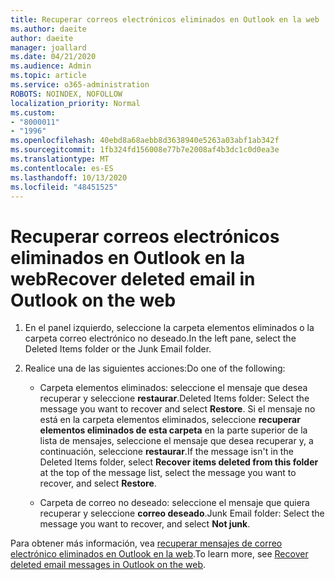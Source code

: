 ```yaml
---
title: Recuperar correos electrónicos eliminados en Outlook en la web
ms.author: daeite
author: daeite
manager: joallard
ms.date: 04/21/2020
ms.audience: Admin
ms.topic: article
ms.service: o365-administration
ROBOTS: NOINDEX, NOFOLLOW
localization_priority: Normal
ms.custom:
- "8000011"
- "1996"
ms.openlocfilehash: 40ebd8a68aebb8d3638940e5263a03abf1ab342f
ms.sourcegitcommit: 1fb324fd156008e77b7e2008af4b3dc1c0d0ea3e
ms.translationtype: MT
ms.contentlocale: es-ES
ms.lasthandoff: 10/13/2020
ms.locfileid: "48451525"
---
```

# <a name="recover-deleted-email-in-outlook-on-the-web"></a><span data-ttu-id="1b1cf-102">Recuperar correos electrónicos eliminados en Outlook en la web</span><span class="sxs-lookup"><span data-stu-id="1b1cf-102">Recover deleted email in Outlook on the web</span></span>

1. <span data-ttu-id="1b1cf-103">En el panel izquierdo, seleccione la carpeta elementos eliminados o la carpeta correo electrónico no deseado.</span><span class="sxs-lookup"><span data-stu-id="1b1cf-103">In the left pane, select the Deleted Items folder or the Junk Email folder.</span></span>

2. <span data-ttu-id="1b1cf-104">Realice una de las siguientes acciones:</span><span class="sxs-lookup"><span data-stu-id="1b1cf-104">Do one of the following:</span></span>

    - <span data-ttu-id="1b1cf-105">Carpeta elementos eliminados: seleccione el mensaje que desea recuperar y seleccione **restaurar**.</span><span class="sxs-lookup"><span data-stu-id="1b1cf-105">Deleted Items folder: Select the message you want to recover and select **Restore**.</span></span> <span data-ttu-id="1b1cf-106">Si el mensaje no está en la carpeta elementos eliminados, seleccione **recuperar elementos eliminados de esta carpeta** en la parte superior de la lista de mensajes, seleccione el mensaje que desea recuperar y, a continuación, seleccione **restaurar**.</span><span class="sxs-lookup"><span data-stu-id="1b1cf-106">If the message isn't in the Deleted Items folder, select **Recover items deleted from this folder** at the top of the message list, select the message you want to recover, and select **Restore**.</span></span>

    - <span data-ttu-id="1b1cf-107">Carpeta de correo no deseado: seleccione el mensaje que quiera recuperar y seleccione **correo deseado**.</span><span class="sxs-lookup"><span data-stu-id="1b1cf-107">Junk Email folder: Select the message you want to recover, and select **Not junk**.</span></span>

<span data-ttu-id="1b1cf-108">Para obtener más información, vea [recuperar mensajes de correo electrónico eliminados en Outlook en la web](https://support.office.com/article/a8ca78ac-4721-4066-95dd-571842e9fb11).</span><span class="sxs-lookup"><span data-stu-id="1b1cf-108">To learn more, see [Recover deleted email messages in Outlook on the web](https://support.office.com/article/a8ca78ac-4721-4066-95dd-571842e9fb11).</span></span>
